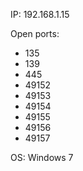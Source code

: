 IP:
192.168.1.15

Open ports:
- 135
- 139
- 445
- 49152
- 49153
- 49154
- 49155
- 49156
- 49157

OS:
Windows 7 
